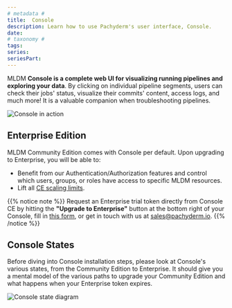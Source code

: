 ```yaml
---
# metadata # 
title:  Console 
description: Learn how to use Pachyderm's user interface, Console. 
date: 
# taxonomy #
tags: 
series:
seriesPart:
--- 
```


MLDM **Console is a complete web UI for visualizing running pipelines and exploring your data**. By clicking on individual pipeline segments, users can check their jobs' status, visualize their commits' content, access logs, and much more! It is a valuable companion when troubleshooting pipelines.

![Console in action](/images/console/console-input-repo.png)

## Enterprise Edition
MLDM Community Edition comes with Console per default. Upon upgrading to Enterprise, you will be able to:

- Benefit from our Authentication/Authorization features and control which users, groups, or roles have access to specific MLDM resources.
- Lift all [CE scaling limits](../../../reference/scaling-limits/).

{{% notice note %}}
Request an Enterprise trial token directly from Console CE by hitting the **"Upgrade to Enterprise"** button at the bottom right of your Console, fill in [this form](https://www.pachyderm.com/trial/), or get in touch with us at [sales@pachyderm.io](mailto:sales@pachyderm.io).
{{% /notice %}}

## Console States 
Before diving into Console installation steps, please look at Console's various states, from the Community Edition to Enterprise. It should give you a mental model of the various paths to upgrade your Community Edition and what happens when your Enterprise token expires.

![Console state diagram](/images/console-state-diagram.png)



